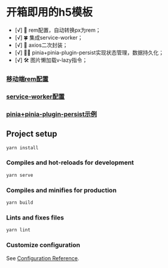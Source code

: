 # 开箱即用的h5模板

- [√] 🎉 rem配置，自动转换px为rem；
- [√] 🍀 集成service-worker；
- [√] 🏁 axios二次封装；
- [√] 💃🏻 pinia+pinia-plugin-persist实现状态管理，数据持久化；
- [√] 🛠 图片懒加载v-lazy指令；


### [移动端rem配置](https://github.com/unoo2023/vue3-template/blob/master/set_rem.md)

### [service-worker配置](https://github.com/unoo2023/vue3-template/blob/master/set-service-worker.md)

### [pinia+pinia-plugin-persist示例](https://github.com/unoo2023/vue3-template/blob/master/set-pinia.md)

## Project setup
```
yarn install
```

### Compiles and hot-reloads for development
```
yarn serve
```

### Compiles and minifies for production
```
yarn build
```

### Lints and fixes files
```
yarn lint
```

### Customize configuration
See [Configuration Reference](https://cli.vuejs.org/config/).
